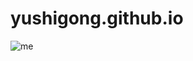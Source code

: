 # yushigong.github.io
![me](https://github.com/yushigong/yushigong.github.io/blob/master/Robot.gif)
